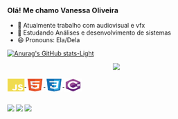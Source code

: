 ### Olá! Me chamo Vanessa Oliveira

- 🔭 Atualmente trabalho com audiovisual e vfx
- 🌱 Estudando Análises e desenvolvimento de sistemas
- 😄 Pronouns: Ela/Dela

[![Anurag's GitHub stats-Light](https://github-readme-stats.vercel.app/api?username=Calliev&show_icons=true&theme=default#gh-light-mode-only)](https://github.com/anuraghazra/github-readme-stats#gh-light-mode-only)



<div align="center">
  <a href="https://github.com/Calliev">
  <img height="150em" src="https://github-readme-stats.vercel.app/api/top-langs/?username=Calliev&layout=compact&langs_count=7&theme=bear"/>
</div>
  
  <div style="display: inline_block"><br>
  <img align="center" alt="Js" height="30" width="40" src="https://raw.githubusercontent.com/devicons/devicon/master/icons/javascript/javascript-plain.svg">
  <img align="center" alt="HTML" height="30" width="40" src="https://raw.githubusercontent.com/devicons/devicon/master/icons/html5/html5-original.svg">
  <img align="center" alt="CSS" height="30" width="40" src="https://raw.githubusercontent.com/devicons/devicon/master/icons/css3/css3-original.svg">
  <img align="center" alt="Csharp" height="30" width="40" src="https://raw.githubusercontent.com/devicons/devicon/master/icons/csharp/csharp-original.svg">
</div>
  
##
  
  <div> 
  <a href="https://instagram.com/poxavidavan" target="_blank"><img src="https://img.shields.io/badge/-Instagram-%23E4405F?style=for-the-badge&logo=instagram&logoColor=white" target="_blank"></a>
  <a href = "mailto:vanessa.abmkt@gmail.com"><img src="https://img.shields.io/badge/-Gmail-%23333?style=for-the-badge&logo=gmail&logoColor=white" target="_blank"></a>
  <a href="https://www.linkedin.com/in/vanessa-oliveira-6a9172232/" target="_blank"><img src="https://img.shields.io/badge/-LinkedIn-%230077B5?style=for-the-badge&logo=linkedin&logoColor=white" target="_blank"></a> 
</div>
  
